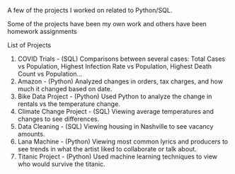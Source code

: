 A few of the projects I worked on related to Python/SQL.

Some of the projects have been my own work and others have been homework assignments

List of Projects
1. COVID Trials - (SQL) Comparisons between several cases: Total Cases vs Population, Highest Infection Rate vs Population, Highest Death Count vs Population...
2.  Amazon - (Python) Analyzed changes in orders, tax charges, and how much it changed based on date.
3.  Bike Data Project - (Python) Used Python to analyze the change in rentals vs the temperature change.
4.  Climate Change Project - (SQL) Viewing average temperatures and changes to see differences.
5.  Data Cleaning - (SQL) Viewing housing in Nashville to see vacancy amounts.
6.  Lana Machine - (Python) Viewing most common lyrics and producers to see trends in what the artist liked to collaborate or talk about.
7.  Titanic Project - (Python) Used machine learning techniques to view who would survive the titanic.
   

